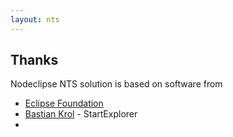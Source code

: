 ```yaml
---
layout: nts
---
```


## Thanks

Nodeclipse NTS solution is based on software from

- [Eclipse Foundation](www.eclipse.org)
- [Bastian Krol](https://github.com/basti1302) - StartExplorer
- 
